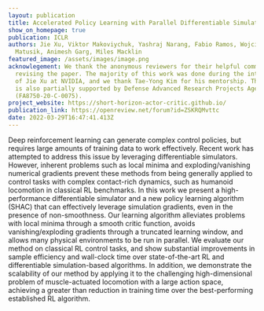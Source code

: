 ```yaml
---
layout: publication
title: Accelerated Policy Learning with Parallel Differentiable Simulation
show_on_homepage: true
publication: ICLR
authors: Jie Xu, Viktor Makoviychuk, Yashraj Narang, Fabio Ramos, Wojciech
  Matusik, Animesh Garg, Miles Macklin
featured_image: /assets/images/image.png
acknowlegement: We thank the anonymous reviewers for their helpful comments in
  revising the paper. The majority of this work was done during the internship
  of Jie Xu at NVIDIA, and we thank Tae-Yong Kim for his mentorship. This work
  is also partially supported by Defense Advanced Research Projects Agency
  (FA8750-20-C-0075).
project_website: https://short-horizon-actor-critic.github.io/
publication_link: https://openreview.net/forum?id=ZSKRQMvttc
date: 2022-03-29T16:47:41.413Z
---
```

Deep reinforcement learning can generate complex control policies, but requires large amounts of training data to work effectively. Recent work has attempted to address this issue by leveraging differentiable simulators. However, inherent problems such as local minima and exploding/vanishing numerical gradients prevent these methods from being generally applied to control tasks with complex contact-rich dynamics, such as humanoid locomotion in classical RL benchmarks. In this work we present a high-performance differentiable simulator and a new policy learning algorithm (SHAC) that can effectively leverage simulation gradients, even in the presence of non-smoothness. Our learning algorithm alleviates problems with local minima through a smooth critic function, avoids vanishing/exploding gradients through a truncated learning window, and allows many physical environments to be run in parallel. We evaluate our method on classical RL control tasks, and show substantial improvements in sample efficiency and wall-clock time over state-of-the-art RL and differentiable simulation-based algorithms. In addition, we demonstrate the scalability of our method by applying it to the challenging high-dimensional problem of muscle-actuated locomotion with a large action space, achieving a greater than reduction in training time over the best-performing established RL algorithm.